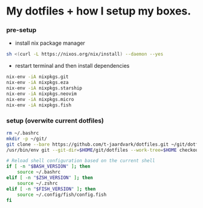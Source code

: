 # My dotfiles + how I setup my boxes. 

### pre-setup
- install nix package manager
```bash
sh <(curl -L https://nixos.org/nix/install) --daemon --yes
```
- restart terminal and then install dependencies
```bash
nix-env -iA nixpkgs.git
nix-env -iA nixpkgs.eza
nix-env -iA nixpkgs.starship
nix-env -iA nixpkgs.neovim
nix-env -iA nixpkgs.micro
nix-env -iA nixpkgs.fish
```

### setup (overwite current dotfiles)
```bash
rm ~/.bashrc
mkdir -p ~/git/
git clone --bare https://github.com/t-jaardvark/dotfiles.git ~/git/dotfiles
/usr/bin/env git --git-dir=$HOME/git/dotfiles --work-tree=$HOME checkout

# Reload shell configuration based on the current shell
if [ -n "$BASH_VERSION" ]; then
    source ~/.bashrc
elif [ -n "$ZSH_VERSION" ]; then
    source ~/.zshrc
elif [ -n "$FISH_VERSION" ]; then
    source ~/.config/fish/config.fish
fi
```
